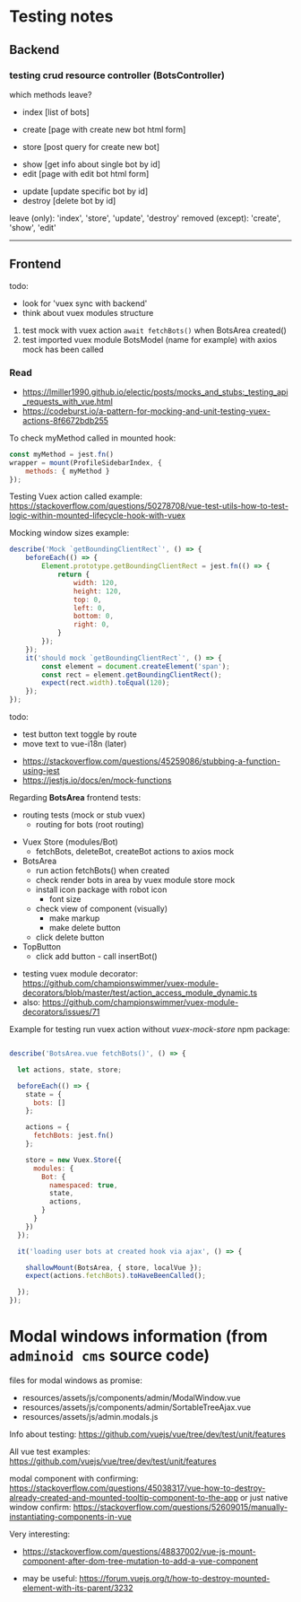 # Testing notes

## Backend

### testing crud resource controller (BotsController)

which methods leave?
+ index [list of bots]
- create [page with create new bot html form]
+ store [post query for create new bot]
- show [get info about single bot by id]
- edit [page with edit bot html form]
+ update [update specific bot by id]
+ destroy [delete bot by id]

leave (only): 'index', 'store', 'update', 'destroy'
removed (except): 'create', 'show', 'edit'

---

## Frontend

todo:
- look for 'vuex sync with backend'
- think about vuex modules structure

1. test mock with vuex action `await fetchBots()` when BotsArea created()
2. test imported vuex module BotsModel (name for example) with axios mock has been called

### Read
+ <https://lmiller1990.github.io/electic/posts/mocks_and_stubs:_testing_api_requests_with_vue.html>
+ <https://codeburst.io/a-pattern-for-mocking-and-unit-testing-vuex-actions-8f6672bdb255>

To check myMethod called in mounted hook:
```js
const myMethod = jest.fn()
wrapper = mount(ProfileSidebarIndex, {
    methods: { myMethod }
});
```

Testing Vuex action called example: <https://stackoverflow.com/questions/50278708/vue-test-utils-how-to-test-logic-within-mounted-lifecycle-hook-with-vuex>

Mocking window sizes example:
```js
describe('Mock `getBoundingClientRect`', () => {
    beforeEach(() => {
        Element.prototype.getBoundingClientRect = jest.fn(() => {
            return {
                width: 120,
                height: 120,
                top: 0,
                left: 0,
                bottom: 0,
                right: 0,
            }
        });
    });
    it('should mock `getBoundingClientRect`', () => {
        const element = document.createElement('span');
        const rect = element.getBoundingClientRect();
        expect(rect.width).toEqual(120);
    });
});
```

todo:
- test button text toggle by route
- move text to vue-i18n (later)

+ <https://stackoverflow.com/questions/45259086/stubbing-a-function-using-jest>
+ <https://jestjs.io/docs/en/mock-functions>


Regarding **BotsArea** frontend tests:
+ routing tests (mock or stub vuex)
  + routing for bots (root routing)
- Vuex Store (modules/Bot)
  - fetchBots, deleteBot, createBot actions to axios mock
- BotsArea
  + run action fetchBots() when created
  + check render bots in area by vuex module store mock
  + install icon package with robot icon
    + font size
  - check view of component (visually)
    + make markup
    + make delete button
  - click delete button 
- TopButton
  - click add button - call insertBot()


+ testing vuex module decorator: <https://github.com/championswimmer/vuex-module-decorators/blob/master/test/action_access_module_dynamic.ts>
+ also: <https://github.com/championswimmer/vuex-module-decorators/issues/71>

Example for testing run vuex action without _vuex-mock-store_ npm package:
```js

describe('BotsArea.vue fetchBots()', () => {

  let actions, state, store;

  beforeEach(() => {
    state = {
      bots: []
    };

    actions = {
      fetchBots: jest.fn()
    };

    store = new Vuex.Store({
      modules: {
        Bot: {
          namespaced: true,
          state,
          actions,
        }
      }
    })
  });

  it('loading user bots at created hook via ajax', () => {

    shallowMount(BotsArea, { store, localVue });
    expect(actions.fetchBots).toHaveBeenCalled();

  });
});
```

# Modal windows information (from `adminoid cms` source code)
files for modal windows as promise:
- resources/assets/js/components/admin/ModalWindow.vue
- resources/assets/js/components/admin/SortableTreeAjax.vue
- resources/assets/js/admin.modals.js

Info about testing: <https://github.com/vuejs/vue/tree/dev/test/unit/features>

All vue test examples: <https://github.com/vuejs/vue/tree/dev/test/unit/features>

modal component with confirming: <https://stackoverflow.com/questions/45038317/vue-how-to-destroy-already-created-and-mounted-tooltip-component-to-the-app> or just native window confirm: <https://stackoverflow.com/questions/52609015/manually-instantiating-components-in-vue>

Very interesting:
+ <https://stackoverflow.com/questions/48837002/vue-js-mount-component-after-dom-tree-mutation-to-add-a-vue-component>
- may be useful: <https://forum.vuejs.org/t/how-to-destroy-mounted-element-with-its-parent/3232>

